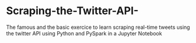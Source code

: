 # Scraping-the-Twitter-API-
The famous and the basic exercice to learn scraping real-time tweets using the twitter API using Python and PySpark in a Jupyter Notebook
